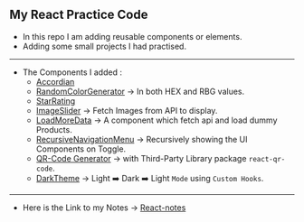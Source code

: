 ## My React Practice Code
- In this repo I am adding reusable components or elements.
- Adding some small projects I had practised.
---
- The Components I added :
    - [Accordian](https://github.com/AyushKUMAR031/myReact/tree/main/react-codez/src/components/Accordian)
    - [RandomColorGenerator](https://github.com/AyushKUMAR031/myReact/tree/main/react-codez/src/components/random-color) &rarr; In both HEX and RBG values.
    - [StarRating](https://github.com/AyushKUMAR031/myReact/tree/main/react-codez/src/components/star-rating)
    - [ImageSlider](https://github.com/AyushKUMAR031/myReact/tree/main/react-codez/src/components/imageSlider) &rarr; Fetch Images from API to display.
    - [LoadMoreData](https://github.com/AyushKUMAR031/myReact/tree/main/react-codez/src/components/load-more-data) &rarr; A component which fetch api and load dummy Products.
    - [RecursiveNavigationMenu](https://github.com/AyushKUMAR031/myReact/tree/main/react-codez/src/components/TreeViewNavMenu) &rarr; Recursively showing the UI Components on Toggle.
    - [QR-Code Generator](https://github.com/AyushKUMAR031/myReact/tree/main/react-codez/src/components/QR-Code-Generator) &rarr; with Third-Party Library package `react-qr-code`.
    - [DarkTheme](https://github.com/AyushKUMAR031/myReact/tree/main/react-codez/src/components/Theme) &rarr; Light :arrow_right: Dark :arrow_right: Light `Mode` using `Custom Hooks`.
---
- Here is the Link to my Notes  &rarr;
  [React-notes](https://cumbersome-accordion-690.notion.site/ReactJs-a23d4ddf5b804ed58b1e51f0d5306533?pvs=4)
